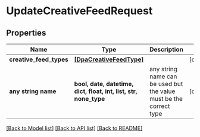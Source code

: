 # UpdateCreativeFeedRequest


## Properties
Name | Type | Description | Notes
------------ | ------------- | ------------- | -------------
**creative_feed_types** | [**[DpaCreativeFeedType]**](DpaCreativeFeedType.md) |  | [optional] 
**any string name** | **bool, date, datetime, dict, float, int, list, str, none_type** | any string name can be used but the value must be the correct type | [optional]

[[Back to Model list]](../README.md#documentation-for-models) [[Back to API list]](../README.md#documentation-for-api-endpoints) [[Back to README]](../README.md)


